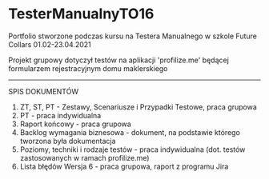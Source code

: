 # TesterManualnyTO16
Portfolio stworzone podczas kursu na Testera Manualnego w szkole Future Collars 01.02-23.04.2021

Projekt grupowy dotyczył testów na aplikacji 'profilize.me' będącej formularzem rejestracyjnym domu maklerskiego

--------------------------------------------------------------------------------------------------------------------


SPIS DOKUMENTÓW

1. ZT, ST, PT - Zestawy, Scenariusze i Przypadki Testowe, praca grupowa
2. PT - praca indywidualna
3. Raport końcowy - praca grupowa
4. Backlog wymagania biznesowa - dokument, na podstawie którego tworzona była dokumentacja
5. Poziomy, techniki i rodzaje testów - praca indywidualna (dot. testów zastosowanych w ramach profilize.me)
6. Lista błędów Wersja 6 - praca grupowa, raport z programu Jira
